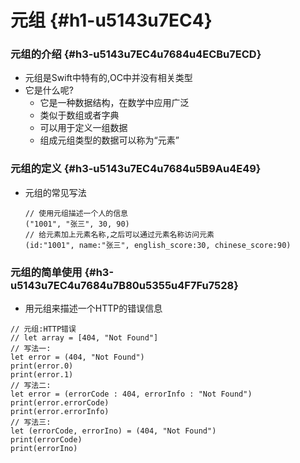 # 元组 {#h1-u5143u7EC4}

### 元组的介绍 {#h3-u5143u7EC4u7684u4ECBu7ECD}

* 元组是Swift中特有的,OC中并没有相关类型
* 它是什么呢?
  * 它是一种数据结构，在数学中应用广泛
  * 类似于数组或者字典
  * 可以用于定义一组数据
  * 组成元组类型的数据可以称为“元素”

### 元组的定义 {#h3-u5143u7EC4u7684u5B9Au4E49}

* 元组的常见写法
  ```
  // 使用元组描述一个人的信息
  ("1001", "张三", 30, 90)
  // 给元素加上元素名称,之后可以通过元素名称访问元素
  (id:"1001", name:"张三", english_score:30, chinese_score:90)
  ```

### 元组的简单使用 {#h3-u5143u7EC4u7684u7B80u5355u4F7Fu7528}

* 用元组来描述一个HTTP的错误信息

```
// 元组:HTTP错误
// let array = [404, "Not Found"]
// 写法一:
let error = (404, "Not Found")
print(error.0)
print(error.1)
// 写法二:
let error = (errorCode : 404, errorInfo : "Not Found")
print(error.errorCode)
print(error.errorInfo)
// 写法三:
let (errorCode, errorIno) = (404, "Not Found")
print(errorCode)
print(errorIno)
```




